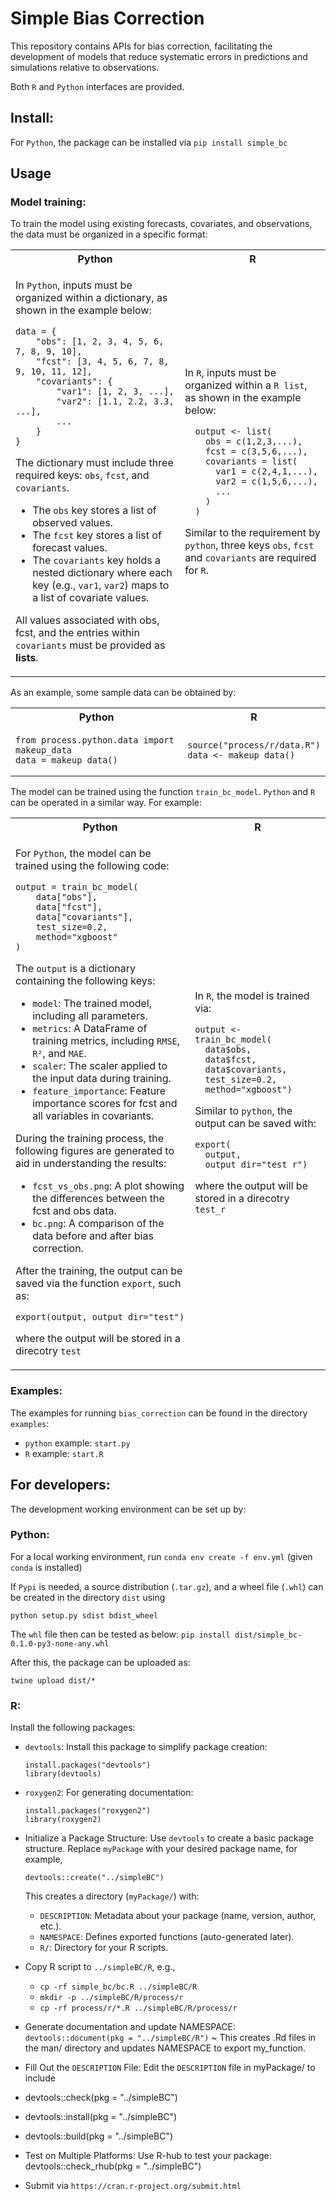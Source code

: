 # Simple Bias Correction

This repository contains APIs for bias correction, facilitating the development of models that reduce systematic errors in predictions and simulations relative to observations.

Both `R` and `Python` interfaces are provided.

## Install:

For `Python`, the package can be installed via `pip install simple_bc`

## Usage

### Model training:

To train the model using existing forecasts, covariates, and observations, the data must be organized in a specific format:

<table> <tr> <th>Python</th> <th>R</th> </tr> <tr> <td>

In `Python`, inputs must be organized within a dictionary, as shown in the example below:
```
data = {
    "obs": [1, 2, 3, 4, 5, 6, 7, 8, 9, 10],
    "fcst": [3, 4, 5, 6, 7, 8, 9, 10, 11, 12],
    "covariants": {
        "var1": [1, 2, 3, ...],
        "var2": [1.1, 2.2, 3.3, ...],
        ...
    }
}
```

The dictionary must include three required keys: `obs`, `fcst`, and `covariants`.

- The `obs` key stores a list of observed values.
- The `fcst` key stores a list of forecast values.
- The `covariants` key holds a nested dictionary where each key (e.g., `var1`, `var2`) maps to a list of covariate values.

All values associated with obs, fcst, and the entries within `covariants` must be provided as **lists**.

</td> <td>

In `R`, inputs must be organized within a `R list`, as shown in the example below:
```
  output <- list(
    obs = c(1,2,3,...),
    fcst = c(3,5,6,...),
    covariants = list(
      var1 = c(2,4,1,...),
      var2 = c(1,5,6,...),
      ...
    )
  )
```
Similar to the requirement by `python`, three keys `obs`, `fcst` and `covariants` are required for `R`.

</td> </tr> </table>

As an example, some sample data can be obtained by:

<table> <tr> <th>Python</th> <th>R</th> </tr> <tr> <td>

```
from process.python.data import makeup_data
data = makeup_data()
```
</td> <td>

```
source("process/r/data.R")
data <- makeup_data()
```
</td> </tr> </table>

The model can be trained using the function `train_bc_model`. `Python` and `R` can be operated in a similar way. For example:

<table> <tr> <th>Python</th> <th>R</th> </tr> <tr> <td>

For `Python`, the model can be trained using the following code:

```
output = train_bc_model(
    data["obs"], 
    data["fcst"], 
    data["covariants"], 
    test_size=0.2, 
    method="xgboost"
)
```

The `output` is a dictionary containing the following keys:

- `model`: The trained model, including all parameters.
- `metrics`: A DataFrame of training metrics, including `RMSE`, `R²`, and `MAE`.
- `scaler`: The scaler applied to the input data during training.
- `feature_importance`: Feature importance scores for fcst and all variables in covariants.

During the training process, the following figures are generated to aid in understanding the results:

- `fcst_vs_obs.png`: A plot showing the differences between the fcst and obs data.
- `bc.png`: A comparison of the data before and after bias correction.

After the training, the output can be saved via the function `export`, such as:

```
export(output, output_dir="test")
```

where the output will be stored in a direcotry `test`

</td> <td>

In `R`, the model is trained via:
```
output <- train_bc_model(
  data$obs, 
  data$fcst, 
  data$covariants, 
  test_size=0.2, 
  method="xgboost")
```
Similar to `python`, the output can be saved with:

```
export(
  output, 
  output_dir="test_r")
```

where the output will be stored in a direcotry `test_r`

</td> </tr> </table>

### Examples:

The examples for running `bias_correction` can be found in the directory `examples`:

- `python` example: `start.py`
- `R` example: `start.R`


## For developers:
The development working environment can be set up by:

### Python:

For a local working environment, run `conda env create -f env.yml` (given `conda` is installed)

If `Pypi` is needed, a source distribution (`.tar.gz`), and a wheel file (`.whl`) can be created in the directory `dist` using
```
python setup.py sdist bdist_wheel
```
The `whl` file then can be tested as below: `pip install dist/simple_bc-0.1.0-py3-none-any.whl`

After this, the package can be uploaded as: 
```
twine upload dist/*
```

### R:

Install the following packages:

- `devtools`: Install this package to simplify package creation:
    ```
    install.packages("devtools")
    library(devtools)
    ```

- `roxygen2`: For generating documentation:
    ```
    install.packages("roxygen2")
    library(roxygen2)
    ```


- Initialize a Package Structure: Use `devtools` to create a basic package structure. Replace `myPackage` with your desired package name, for example,
    ```
    devtools::create("../simpleBC")
    ```

    This creates a directory (`myPackage/`) with: 
    - `DESCRIPTION`: Metadata about your package (name, version, author, etc.).
    - `NAMESPACE`: Defines exported functions (auto-generated later).
    - `R/`: Directory for your R scripts.

- Copy R script to `../simpleBC/R`, e.g.,
    - `cp -rf simple_bc/bc.R ../simpleBC/R`
    - `mkdir -p ../simpleBC/R/process/r`
    - `cp -rf process/r/*.R ../simpleBC/R/process/r`
  
- Generate documentation and update NAMESPACE: `devtools::document(pkg = "../simpleBC/R")` ~ This creates .Rd files in the man/ directory and updates NAMESPACE to export my_function.

- Fill Out the `DESCRIPTION` File: Edit the `DESCRIPTION` file in myPackage/ to include

- devtools::check(pkg = "../simpleBC")

- devtools::install(pkg = "../simpleBC")

- devtools::build(pkg = "../simpleBC")

- Test on Multiple Platforms: Use R-hub to test your package: devtools::check_rhub(pkg = "../simpleBC")

- Submit via `https://cran.r-project.org/submit.html`
